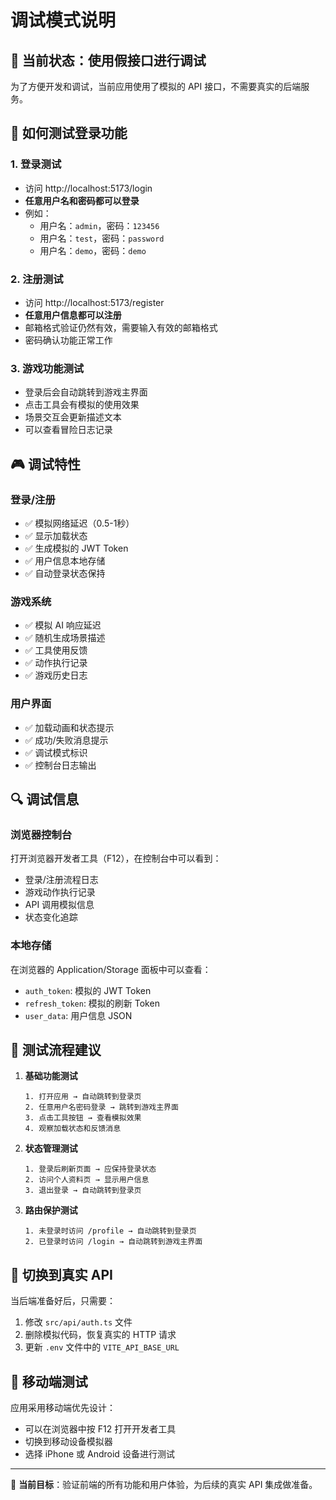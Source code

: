 # 调试模式说明

## 🔧 当前状态：使用假接口进行调试

为了方便开发和调试，当前应用使用了模拟的 API 接口，不需要真实的后端服务。

## 🚀 如何测试登录功能

### 1. 登录测试
- 访问 http://localhost:5173/login
- **任意用户名和密码都可以登录**
- 例如：
  - 用户名：`admin`，密码：`123456`
  - 用户名：`test`，密码：`password`
  - 用户名：`demo`，密码：`demo`

### 2. 注册测试
- 访问 http://localhost:5173/register
- **任意用户信息都可以注册**
- 邮箱格式验证仍然有效，需要输入有效的邮箱格式
- 密码确认功能正常工作

### 3. 游戏功能测试
- 登录后会自动跳转到游戏主界面
- 点击工具会有模拟的使用效果
- 场景交互会更新描述文本
- 可以查看冒险日志记录

## 🎮 调试特性

### 登录/注册
- ✅ 模拟网络延迟（0.5-1秒）
- ✅ 显示加载状态
- ✅ 生成模拟的 JWT Token
- ✅ 用户信息本地存储
- ✅ 自动登录状态保持

### 游戏系统
- ✅ 模拟 AI 响应延迟
- ✅ 随机生成场景描述
- ✅ 工具使用反馈
- ✅ 动作执行记录
- ✅ 游戏历史日志

### 用户界面
- ✅ 加载动画和状态提示
- ✅ 成功/失败消息提示
- ✅ 调试模式标识
- ✅ 控制台日志输出

## 🔍 调试信息

### 浏览器控制台
打开浏览器开发者工具（F12），在控制台中可以看到：
- 登录/注册流程日志
- 游戏动作执行记录
- API 调用模拟信息
- 状态变化追踪

### 本地存储
在浏览器的 Application/Storage 面板中可以查看：
- `auth_token`: 模拟的 JWT Token
- `refresh_token`: 模拟的刷新 Token
- `user_data`: 用户信息 JSON

## 🚥 测试流程建议

1. **基础功能测试**
   ```
   1. 打开应用 → 自动跳转到登录页
   2. 任意用户名密码登录 → 跳转到游戏主界面
   3. 点击工具按钮 → 查看模拟效果
   4. 观察加载状态和反馈消息
   ```

2. **状态管理测试**
   ```
   1. 登录后刷新页面 → 应保持登录状态
   2. 访问个人资料页 → 显示用户信息
   3. 退出登录 → 自动跳转到登录页
   ```

3. **路由保护测试**
   ```
   1. 未登录时访问 /profile → 自动跳转到登录页
   2. 已登录时访问 /login → 自动跳转到游戏主界面
   ```

## 🔄 切换到真实 API

当后端准备好后，只需要：

1. 修改 `src/api/auth.ts` 文件
2. 删除模拟代码，恢复真实的 HTTP 请求
3. 更新 `.env` 文件中的 `VITE_API_BASE_URL`

## 📱 移动端测试

应用采用移动端优先设计：
- 可以在浏览器中按 F12 打开开发者工具
- 切换到移动设备模拟器
- 选择 iPhone 或 Android 设备进行测试

---

🎯 **当前目标**：验证前端的所有功能和用户体验，为后续的真实 API 集成做准备。
